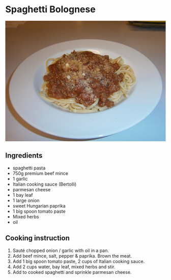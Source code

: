 # Spaghetti Bolognese

![Spaghetti Bolognese](../.gitbook/assets/spaghetti.jpg)

## Ingredients

* spaghetti pasta
* 750g premium beef mince
* 1 garlic
* Italian cooking sauce \(Bertolli\)
* parmesan cheese
* 1 bay leaf
* 1 large onion
* sweet Hungarian paprika
* 1 big spoon tomato paste
* Mixed herbs
* oil

## Cooking instruction

1. Sauté chopped onion / garlic with oil in a pan.
2. Add beef mince, salt, pepper & paprika. Brown the meat.
3. Add 1 big spoon tomato paste, 2 cups of Italian cooking sauce.
4. Add 2 cups water, bay leaf, mixed herbs and stir.
5. Add to cooked spaghetti and sprinkle parmesan cheese.

